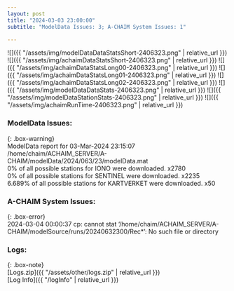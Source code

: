 ```yaml
---
layout: post
title: "2024-03-03 23:00:00"
subtitle: "ModelData Issues: 3; A-CHAIM System Issues: 1"

---
```


![]({{ "/assets/img/modelDataDataStatsShort-2406323.png" | relative_url }})
![]({{ "/assets/img/achaimDataStatsShort-2406323.png" | relative_url }})
![]({{ "/assets/img/achaimDataStatsLong00-2406323.png" | relative_url }})
![]({{ "/assets/img/achaimDataStatsLong01-2406323.png" | relative_url }})
![]({{ "/assets/img/achaimDataStatsLong02-2406323.png" | relative_url }})
![]({{ "/assets/img/modelDataDataStats-2406323.png" | relative_url }})
![]({{ "/assets/img/modelDataStationStats-2406323.png" | relative_url }})
![]({{ "/assets/img/achaimRunTime-2406323.png" | relative_url }})


### ModelData Issues:  
  
{: .box-warning}  
 ModelData report for 03-Mar-2024 23:15:07   
 /home/chaim/ACHAIM_SERVER/A-CHAIM/modelData/2024/063/23/modelData.mat   
 0% of all possible stations for IONO were downloaded. x2780   
 0% of all possible stations for SENTINEL were downloaded. x2235   
 6.689% of all possible stations for KARTVERKET were downloaded. x50   
  
### A-CHAIM System Issues:  
  
{: .box-error}  
2024-03-04 00:00:37 cp: cannot stat ‘/home/chaim/ACHAIM_SERVER/A-CHAIM/modelSource/runs/20240632300/Rec*’: No such file or directory  

### Logs:  
  
{: .box-note}  
[Logs.zip]({{ "/assets/other/logs.zip" | relative_url }})  
[Log Info]({{ "/logInfo" | relative_url }})  
